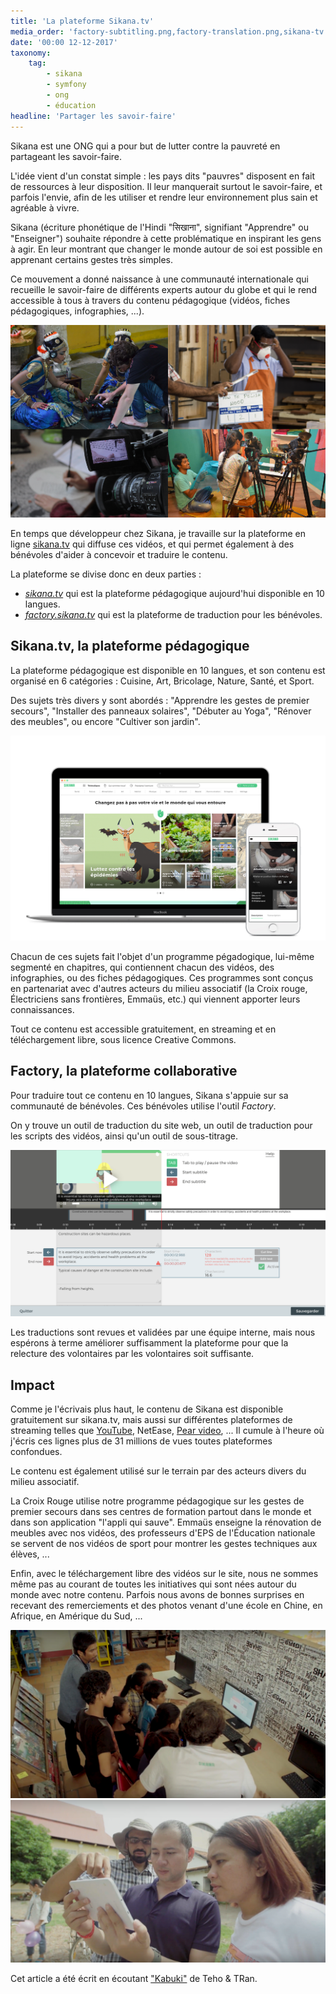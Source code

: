 ```yaml
---
title: 'La plateforme Sikana.tv'
media_order: 'factory-subtitling.png,factory-translation.png,sikana-tv.png,primary-school-china.jpeg'
date: '00:00 12-12-2017'
taxonomy:
    tag:
        - sikana
        - symfony
        - ong
        - éducation
headline: 'Partager les savoir-faire'
---
```


Sikana est une ONG qui a pour but de lutter contre la pauvreté en partageant les savoir-faire.

L'idée vient d'un constat simple : les pays dits "pauvres" disposent en fait de ressources à leur disposition. Il leur manquerait surtout le savoir-faire, et parfois l'envie, afin de les utiliser et rendre leur environnement plus sain et agréable à vivre.

Sikana (écriture phonétique de l'Hindi "सिखाना", signifiant "Apprendre" ou "Enseigner") souhaite répondre à cette problématique en inspirant les gens à agir.
En leur montrant que changer le monde autour de soi est possible en apprenant certains gestes très simples.

Ce mouvement a donné naissance à une communauté internationale qui recueille le savoir-faire de différents experts autour du globe et qui le rend accessible à tous à travers du contenu pédagogique (vidéos, fiches pédagogiques, infographies, ...).

![](sikana-montage.png)

En temps que développeur chez Sikana, je travaille sur la plateforme en ligne [sikana.tv](https://www.sikana.tv) qui diffuse ces vidéos, et qui permet également à des bénévoles d'aider à concevoir et traduire le contenu.

La plateforme se divise donc en deux parties :
* [_sikana.tv_](https://www.sikana.tv) qui est la plateforme pédagogique aujourd'hui disponible en 10 langues.
* [_factory.sikana.tv_](https://factory.sikana.tv) qui est la plateforme de traduction pour les bénévoles.


## Sikana.tv, la plateforme pédagogique

La plateforme pédagogique est disponible en 10 langues, et son contenu est organisé en 6 catégories : Cuisine, Art, Bricolage, Nature, Santé, et Sport.

Des sujets très divers y sont abordés : "Apprendre les gestes de premier secours", "Installer des panneaux solaires", "Débuter au Yoga", "Rénover des meubles", ou encore "Cultiver son jardin".

![](sikana-plateforme.jpg)

Chacun de ces sujets fait l'objet d'un programme pégadogique, lui-même segmenté en chapitres, qui contiennent chacun des vidéos, des infographies, ou des fiches pédagogiques. Ces programmes sont conçus en partenariat avec d'autres acteurs du milieu associatif (la Croix rouge, Électriciens sans frontières, Emmaüs, etc.) qui viennent apporter leurs connaissances.

Tout ce contenu est accessible gratuitement, en streaming et en téléchargement libre, sous licence Creative Commons.


## Factory, la plateforme collaborative

Pour traduire tout ce contenu en 10 langues, Sikana s'appuie sur sa communauté de bénévoles. Ces bénévoles utilise l'outil _Factory_.

On y trouve un outil de traduction du site web, un outil de traduction pour les scripts des vidéos, ainsi qu'un outil de sous-titrage.

![](factory-subtitling.png)

Les traductions sont revues et validées par une équipe interne, mais nous espérons à terme améliorer suffisamment la plateforme pour que la relecture des volontaires par les volontaires soit suffisante.

## Impact

Comme je l'écrivais plus haut, le contenu de Sikana est disponible gratuitement sur sikana.tv, mais aussi sur différentes plateformes de streaming telles que [YouTube](https://www.youtube.com/channel/UCh7USEhj35y1uxfT7-WPhFg), NetEase, [Pear video](https://www.pearvideo.com/column_1202), ...
Il cumule à l'heure où j'écris ces lignes plus de 31 millions de vues toutes plateformes confondues.

Le contenu est également utilisé sur le terrain par des acteurs divers du milieu associatif.

La Croix Rouge utilise notre programme pédagogique sur les gestes de premier secours dans ses centres de formation partout dans le monde et dans son application "l'appli qui sauve".
Emmaüs enseigne la rénovation de meubles avec nos vidéos, des professeurs d'EPS de l'Éducation nationale se servent de nos vidéos de sport pour montrer les gestes techniques aux élèves, ...

Enfin, avec le téléchargement libre des vidéos sur le site, nous ne sommes même pas au courant de toutes les initiatives qui sont nées autour du monde avec notre contenu.
Parfois nous avons de bonnes surprises en recevant des remerciements et des photos venant d'une école en Chine, en Afrique, en Amérique du Sud, ...

![](computer-school.png)
![](streaming-touchpad.png)

Cet article a été écrit en écoutant ["Kabuki"](https://www.youtube.com/watch?v=HR8kixSjOl0) de Teho & TRan.
